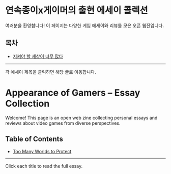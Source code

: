 # 연속종이x게이머의 출현 에세이 콜렉션

여러분을 환영합니다! 이 페이지는 다양한 게임 에세이와 리뷰를 모은 오픈 웹진입니다.

## 목차

- [지켜야 할 세상이 너무 많다](지켜야%20할%20세상이%20너무%20많다.md)

---

각 에세이 제목을 클릭하면 해당 글로 이동합니다.

# Appearance of Gamers – Essay Collection

Welcome! This page is an open web zine collecting personal essays and reviews about video games from diverse perspectives.

## Table of Contents

- [Too Many Worlds to Protect](지켜야%20할%20세상이%20너무%20많다.md)

---

Click each title to read the full essay.
